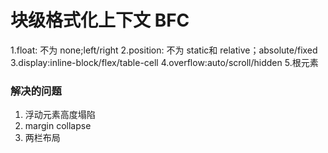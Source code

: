 # 块级格式化上下文 BFC

1.float: 不为 none;left/right 
2.position: 不为 static和 relative；absolute/fixed 
3.display:inline-block/flex/table-cell
4.overflow:auto/scroll/hidden
5.根元素


### 解决的问题

1. 浮动元素高度塌陷
2. margin collapse
3. 两栏布局